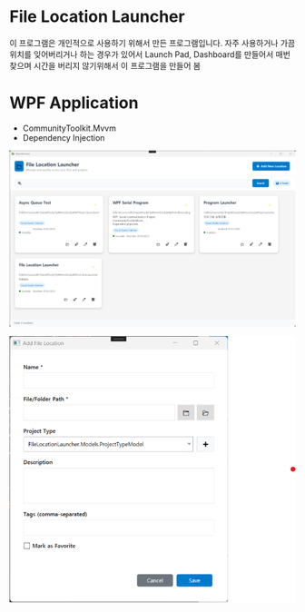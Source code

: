 # File Location Launcher

이 프로그램은 개인적으로 사용하기 위해서 만든 프로그램입니다.
자주 사용하거나 가끔 위치를 잊어버리거나 하는 경우가 있어서 Launch Pad, Dashboard를 만들어서 매번 찾으며 시간을 버리지 않기위해서 이 프로그램을 만들어 봄

# WPF Application
- CommunityToolkit.Mvvm
- Dependency Injection

<center>

  ![](./FileLocationLauncher/main.png)

  ![](./FileLocationLauncher/add_new_location.png)
  
</center>
